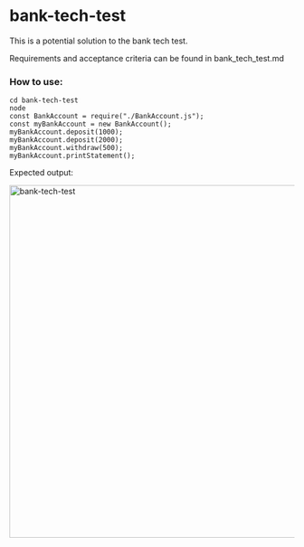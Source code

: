 # bank-tech-test
This is a potential solution to the bank tech test.

Requirements and acceptance criteria can be found in bank_tech_test.md

### How to use:

```
cd bank-tech-test
node
const BankAccount = require("./BankAccount.js");
const myBankAccount = new BankAccount();
myBankAccount.deposit(1000);
myBankAccount.deposit(2000);
myBankAccount.withdraw(500);
myBankAccount.printStatement();
```

Expected output:

<img width="624" alt="bank-tech-test" src="https://user-images.githubusercontent.com/32762403/214565163-c1742fe6-edd0-4715-8d85-108e0d1fa8cd.png">
